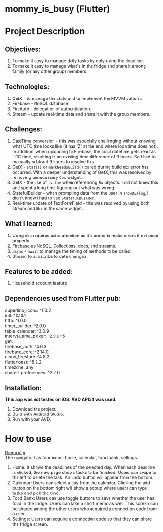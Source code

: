 # mommy_is_busy (Flutter)

# Project Description
## Objectives:
1. To make it easy to manage daily tasks by only using the deadline.
2. To make it easy to manage what's in the fridge and share it among family (or any other group) members.

## Technologies:
1. GetX - to manage the state and to implement the MVVM pattern.
2. Firebase - NoSQL database.
3. FireAuth - delegation of authentication.
4. Stream - update real-time data and share it with the group members.

## Challenges:
1. DateTime conversion - this was especially challenging without knowing what UTC time looks like (it has 'Z' at the end where localtime does not). In addition, when uploading to Firebase, the local datetime gets read as UTC time, resulting in an existing time difference of 9 hours. So I had to manually subtract 9 hours to resolve this.
2. GetX - `state()` or `markNeedsBuild()` called during build `Obx` error has occurred. With a deeper understanding of GetX, this was resolved by removing unnecessary `Obx` widget.
3. GetX - the use of `.value` when referencing `Rx` objects. I did not know this and spent a long time figuring out what was wrong.
4. StatefulBuilder - when prompting data from the user in `showDialog`, I didn't know I had to use `StatefulBuilder`.
5. Real-time update of TextFormField - this was resolved by using both stream and `Obx` in the same widget.

## What I learned:
1. Using `Obx` requires extra attention as it's prone to make errors if not used properly.
2. Firebase as NoSQL. Collections, docs, and streams.
3. `async` - `await` to manage the timing of methods to be called.
4. Stream to subscribe to data changes.

## Features to be added:
1. Household account feature

## Dependencies used from Flutter pub:
cupertino_icons: ^1.0.2  
intl: ^0.18.1  
http: ^1.0.0  
timer_builder: ^2.0.0  
table_calendar: ^3.0.9  
interval_time_picker: ^2.0.0+5  
get:  
firebase_auth: ^4.6.3  
firebase_core: ^2.14.0  
cloud_firestore: ^4.8.2  
fluttertoast: ^8.2.2  
timezone: any  
shared_preferences: ^2.2.0  

## Installation:
**This app was not tested on iOS.**
**AVD API34 was used.**

1. Download the project.
2. Build with Android Studio.
3. Run with your AVD.

# How to use
[Demo clip](https://www.youtube.com/watch?v=pxjz-g9Lcgk&ab_channel=JungHaBaek)  
The navigator has four icons: home, calendar, food bank, settings.
1. Home: It shows the deadlines of the selected day. When each deadline is clicked, the new page shows tasks to be finished. Users can swipe to the left to delete the task. An undo button will appear from the bottom.
2. Calendar: Users can select a day from the calendar. Clicking the add button on the bottom right will show a popup where users can type tasks and pick the time.
3. Food Bank: Users can use toggle buttons to save whether the user has food in the fridge. Users can take a short memo as well. This screen can be shared among the other users who acquired a connection code from a user.
4. Settings: Users can acquire a connection code so that they can share the fridge screen.
